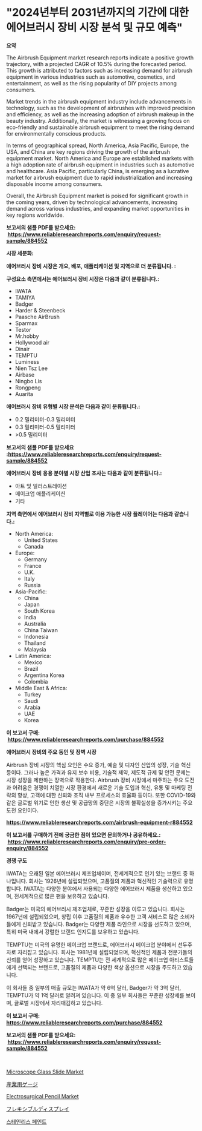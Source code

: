 <p><h1>"2024년부터 2031년까지의 기간에 대한 에어브러시 장비 시장 분석 및 규모 예측"</h1></p><p><strong>요약</strong></p>
<p><p>The Airbrush Equipment market research reports indicate a positive growth trajectory, with a projected CAGR of 10.5% during the forecasted period. This growth is attributed to factors such as increasing demand for airbrush equipment in various industries such as automotive, cosmetics, and entertainment, as well as the rising popularity of DIY projects among consumers.</p><p>Market trends in the airbrush equipment industry include advancements in technology, such as the development of airbrushes with improved precision and efficiency, as well as the increasing adoption of airbrush makeup in the beauty industry. Additionally, the market is witnessing a growing focus on eco-friendly and sustainable airbrush equipment to meet the rising demand for environmentally conscious products.</p><p>In terms of geographical spread, North America, Asia Pacific, Europe, the USA, and China are key regions driving the growth of the airbrush equipment market. North America and Europe are established markets with a high adoption rate of airbrush equipment in industries such as automotive and healthcare. Asia Pacific, particularly China, is emerging as a lucrative market for airbrush equipment due to rapid industrialization and increasing disposable income among consumers.</p><p>Overall, the Airbrush Equipment market is poised for significant growth in the coming years, driven by technological advancements, increasing demand across various industries, and expanding market opportunities in key regions worldwide.</p></p>
<p><strong>보고서의 샘플 PDF를 받으세요: &nbsp;<a href="https://www.reliableresearchreports.com/enquiry/request-sample/884552">https://www.reliableresearchreports.com/enquiry/request-sample/884552</a></strong></p>
<p><strong>시장 세분화:</strong></p>
<p><strong> 에어브러시 장비 시장은 개요, 배포, 애플리케이션 및 지역으로 더 분류됩니다. :</strong></p>
<p><strong>구성요소 측면에서는 에어브러시 장비 시장은 다음과 같이 분류됩니다.:</strong></p>
<p><ul><li>IWATA</li><li>TAMIYA</li><li>Badger</li><li>Harder & Steenbeck</li><li>Paasche AirBrush</li><li>Sparmax</li><li>Testor</li><li>Mr.hobby</li><li>Hollywood air</li><li>Dinair</li><li>TEMPTU</li><li>Luminess</li><li>Nien Tsz Lee</li><li>Airbase</li><li>Ningbo Lis</li><li>Rongpeng</li><li>Auarita</li></ul></p>
<p><strong> 에어브러시 장비 유형별 시장 분석은 다음과 같이 분류됩니다.:</strong></p>
<p><ul><li>0.2 밀리미터-0.3 밀리미터</li><li>0.3 밀리미터-0.5 밀리미터</li><li>>0.5 밀리미터</li></ul></p>
<p><strong>보고서의 샘플 PDF를 받으세요 :<a href="https://www.reliableresearchreports.com/enquiry/request-sample/884552">https://www.reliableresearchreports.com/enquiry/request-sample/884552</a></strong></p>
<p><strong> 에어브러시 장비 응용 분야별 시장 산업 조사는 다음과 같이 분류됩니다.:</strong></p>
<p><ul><li>아트 및 일러스트레이션</li><li>메이크업 애플리케이션</li><li>기타</li></ul></p>
<p><strong>지역 측면에서 에어브러시 장비 지역별로 이용 가능한 시장 플레이어는 다음과 같습니다.:</strong></p>
<p><ul>
    <li>
        North America:
        <ul>
            <li>United States</li>
            <li>Canada</li>
        </ul>
    </li>
    <li>
        Europe:
        <ul>
            <li>Germany</li>
            <li>France</li>
            <li>U.K.</li>
            <li>Italy</li>
            <li>Russia</li>
        </ul>
    </li>
    <li>
        Asia-Pacific:
        <ul>
            <li>China</li>
            <li>Japan</li>
            <li>South Korea</li>
            <li>India</li>
            <li>Australia</li>
            <li>China Taiwan</li>
            <li>Indonesia</li>
            <li>Thailand</li>
            <li>Malaysia</li>
        </ul>
    </li>
    <li>
        Latin America:
        <ul>
            <li>Mexico</li>
            <li>Brazil</li>
            <li>Argentina Korea</li>
            <li>Colombia</li>
        </ul>
    </li>
    <li>
        Middle East & Africa:
        <ul>
            <li>Turkey</li>
            <li>Saudi</li>
            <li>Arabia</li>
            <li>UAE</li>
            <li>Korea</li>
        </ul>
    </li>
    </ul></p>
<p><strong>이 보고서 구매: &nbsp;<a href="https://www.reliableresearchreports.com/purchase/884552">https://www.reliableresearchreports.com/purchase/884552</a></strong></p>
<p><strong>에어브러시 장비의 주요 동인 및 장벽 시장</strong></p>
<p><p>Airbrush 장비 시장의 핵심 요인은 수요 증가, 예술 및 디자인 산업의 성장, 기술 혁신 등이다. 그러나 높은 가격과 유지 보수 비용, 기술적 제약, 제도적 규제 및 안전 문제는 시장 성장을 제한하는 장벽으로 작용한다. Airbrush 장비 시장에서 마주하는 주요 도전과 어려움은 경쟁이 치열한 시장 환경에서 새로운 기술 도입과 혁신, 유통 및 마케팅 전략의 향상, 고객에 대한 신뢰와 조직 내부 프로세스의 효율화 등이다. 또한 COVID-19와 같은 글로벌 위기로 인한 생산 및 공급망의 중단은 시장의 불확실성을 증가시키는 주요 도전 요인이다.</p></p>
<p><strong><a href="https://www.reliableresearchreports.com/airbrush-equipment-r884552">https://www.reliableresearchreports.com/airbrush-equipment-r884552</a></strong></p>
<p><strong>이 보고서를 구매하기 전에 궁금한 점이 있으면 문의하거나 공유하세요.: &nbsp;<a href="https://www.reliableresearchreports.com/enquiry/pre-order-enquiry/884552">https://www.reliableresearchreports.com/enquiry/pre-order-enquiry/884552</a></strong></p>
<p><strong>경쟁 구도</strong></p>
<p><p>IWATA는 오래된 일본 에어브러시 제조업체이며, 전세계적으로 인기 있는 브랜드 중 하나입니다. 회사는 1926년에 설립되었으며, 고품질의 제품과 혁신적인 기술력으로 유명합니다. IWATA는 다양한 분야에서 사용되는 다양한 에어브러시 제품을 생산하고 있으며, 전세계적으로 많은 팬을 보유하고 있습니다.</p><p>Badger는 미국의 에어브러시 제조업체로, 꾸준한 성장을 이루고 있습니다. 회사는 1967년에 설립되었으며, 창립 이후 고품질의 제품과 우수한 고객 서비스로 많은 소비자들에게 신뢰받고 있습니다. Badger는 다양한 제품 라인으로 시장을 선도하고 있으며, 특히 미국 내에서 강렬한 브랜드 인지도를 보유하고 있습니다.</p><p>TEMPTU는 미국의 유명한 메이크업 브랜드로, 에어브러시 메이크업 분야에서 선두주자로 자리잡고 있습니다. 회사는 1981년에 설립되었으며, 혁신적인 제품과 전문가들의 신뢰를 얻어 성장하고 있습니다. TEMPTU는 전 세계적으로 많은 메이크업 아티스트들에게 선택되는 브랜드로, 고품질의 제품과 다양한 색상 옵션으로 시장을 주도하고 있습니다.</p><p>이 회사들 중 일부의 매출 규모는 IWATA가 약 6억 달러, Badger가 약 3억 달러, TEMPTU가 약 1억 달러로 알려져 있습니다. 이 중 일부 회사들은 꾸준한 성장세를 보이며, 글로벌 시장에서 자리매김하고 있습니다.</p></p>
<p><strong>이 보고서 구매: &nbsp; <a href="https://www.reliableresearchreports.com/purchase/884552">https://www.reliableresearchreports.com/purchase/884552</a></strong></p>
<p><strong>보고서의 샘플 PDF를 받으세요: &nbsp;<a href="https://www.reliableresearchreports.com/enquiry/request-sample/884552">https://www.reliableresearchreports.com/enquiry/request-sample/884552</a></strong><strong></strong></p>
<p>&nbsp;</p>
<p><p><a href="https://www.linkedin.com/pulse/microscope-glass-slide-market-outlook-industry-overview-j9kue?trackingId=kQFuhSEnVgW3MVu%2FkVn5AA%3D%3D">Microscope Glass Slide Market</a></p><p><a href="https://medium.com/@phillipbarnett65/%E7%94%A3%E6%A5%AD%E7%94%A8%E3%82%B2%E3%83%BC%E3%82%B8%E5%B8%82%E5%A0%B4%E8%A6%8F%E6%A8%A1-%E5%B8%82%E5%A0%B4%E5%B1%95%E6%9C%9B%E3%81%8A%E3%82%88%E3%81%B3%E5%B8%82%E5%A0%B4%E4%BA%88%E6%B8%AC-2024%E5%B9%B4-2031%E5%B9%B4-03fc7af78f5a">産業用ゲージ</a></p><p><a href="https://www.linkedin.com/pulse/electrosurgical-pencil-market-research-report-its-history-forecast-x8hde?trackingId=H2gbS6Jql%2FqkbVrEtvpYRg%3D%3D">Electrosurgical Pencil Market</a></p><p><a href="https://medium.com/@tomienow6767d/%E6%9F%94%E8%BB%9F%E3%83%87%E3%82%A3%E3%82%B9%E3%83%97%E3%83%AC%E3%82%A4%E5%B8%82%E5%A0%B4%E3%81%AF%E5%B8%82%E5%A0%B4%E3%82%B7%E3%82%A7%E3%82%A2-%E5%B8%82%E5%A0%B4%E3%83%88%E3%83%AC%E3%83%B3%E3%83%89-%E5%B8%82%E5%A0%B4%E6%88%90%E9%95%B7%E3%81%AB%E9%96%A2%E3%81%99%E3%82%8B%E6%83%85%E5%A0%B1%E3%82%92%E6%8F%90%E4%BE%9B%E3%81%97%E3%81%BE%E3%81%99-9c1dcb38828d">フレキシブルディスプレイ</a></p><p><a href="https://medium.com/@alanperkins1921/%EC%8A%A4%ED%85%8C%EC%9D%B8%EB%A0%88%EC%8A%A4-%EC%8A%A4%ED%8B%B8-%ED%8E%98%EC%9D%B8%ED%8A%B8-%EC%8B%9C%EC%9E%A5-%EB%8F%99%ED%96%A5%EA%B3%BC-2024-2031%EB%85%84-%EA%B8%B0%EA%B0%84%EC%97%90-%EB%8C%80%ED%95%9C-%EC%8B%9C%EC%9E%A5-%EB%B6%84%EC%84%9D%EC%9D%B4-%EC%98%88%EC%B8%A1%EB%90%98%EC%97%88%EC%8A%B5%EB%8B%88%EB%8B%A4-2185c08702c4">스테인리스 페인트</a></p></p>